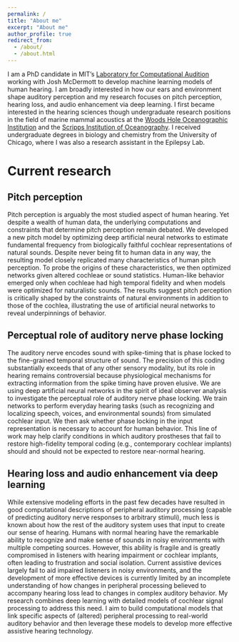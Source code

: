 ```yaml
---
permalink: /
title: "About me"
excerpt: "About me"
author_profile: true
redirect_from:
  - /about/
  - /about.html
---
```


I am a PhD candidate in MIT’s [Laboratory for Computational Audition](http://mcdermottlab.mit.edu) working with Josh McDermott to develop machine learning models of human hearing. I am broadly interested in how our ears and environment shape auditory perception and my research focuses on pitch perception, hearing loss, and audio enhancement via deep learning. I first became interested in the hearing sciences though undergraduate research positions in the field of marine mammal acoustics at the [Woods Hole Oceanographic Institution](https://www.whoi.edu/what-we-do/educate/undergraduate-programs/summer-student-fellowship/) and the [Scripps Institution of Oceanography](https://scripps.ucsd.edu/mpl/mpl-summer-internship-program). I received undergraduate degrees in biology and chemistry from the University of Chicago, where I was also a research assistant in the Epilepsy Lab.


Current research
======

Pitch perception
------
Pitch perception is arguably the most studied aspect of human hearing. Yet despite a wealth of human data, the underlying computations and constraints that determine pitch perception remain debated. We developed a new pitch model by optimizing deep artificial neural networks to estimate fundamental frequency from biologically faithful cochlear representations of natural sounds. Despite never being fit to human data in any way, the resulting model closely replicated many characteristics of human pitch perception. To probe the origins of these characteristics, we then optimized networks given altered cochleae or sound statistics. Human-like behavior emerged only when cochleae had high temporal fidelity and when models were optimized for naturalistic sounds. The results suggest pitch perception is critically shaped by the constraints of natural environments in addition to those of the cochlea, illustrating the  use of artificial neural networks to reveal underpinnings of behavior.


Perceptual role of auditory nerve phase locking
------
The auditory nerve encodes sound with spike-timing that is phase locked to the fine-grained temporal structure of sound. The precision of this coding substantially exceeds that of any other sensory modality, but its role in hearing remains controversial because physiological mechanisms for extracting information from the spike timing have proven elusive. We are using deep artificial neural networks in the spirit of ideal observer analysis to investigate the perceptual role of auditory nerve phase locking. We train networks to perform everyday hearing tasks (such as recognizing and localizing speech, voices, and environmental sounds) from simulated cochlear input. We then ask whether phase locking in the input representation is necessary to account for human behavior. This line of work may help clarify conditions in which auditory prostheses that fail to restore high-fidelity temporal coding (e.g., contemporary cochlear implants) should and should not be expected to restore near-normal hearing.


Hearing loss and audio enhancement via deep learning
------
While extensive modeling efforts in the past few decades have resulted in good computational descriptions of peripheral auditory processing (capable of predicting auditory nerve responses to arbitrary stimuli), much less is known about how the rest of the auditory system uses that input to create our sense of hearing. Humans with normal hearing have the remarkable ability to recognize and make sense of sounds in noisy environments with multiple competing sources. However, this ability is fragile and is greatly compromised in listeners with hearing impairment or cochlear implants, often leading to frustration and social isolation. Current assistive devices largely fail to aid impaired listeners in noisy environments, and the development of more effective devices is currently limited by an incomplete understanding of how changes in peripheral processing believed to accompany hearing loss lead to changes in complex auditory behavior. My research combines deep learning with detailed models of cochlear signal processing to address this need. I aim to build computational models that link specific aspects of (altered) peripheral processing to real-world auditory behavior and then leverage these models to develop more effective assistive hearing technology.
